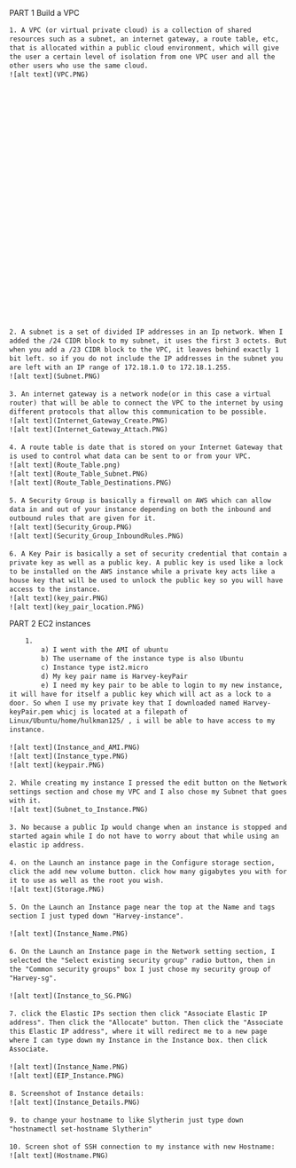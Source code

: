 PART 1 Build a VPC

    1. A VPC (or virtual private cloud) is a collection of shared resources such as a subnet, an internet gateway, a route table, etc, that is allocated within a public cloud environment, which will give the user a certain level of isolation from one VPC user and all the other users who use the same cloud.
    ![alt text](VPC.PNG)


























    

    2. A subnet is a set of divided IP addresses in an Ip network. When I added the /24 CIDR block to my subnet, it uses the first 3 octets. But when you add a /23 CIDR block to the VPC, it leaves behind exactly 1 bit left. so if you do not include the IP addresses in the subnet you are left with an IP range of 172.18.1.0 to 172.18.1.255.
    ![alt text](Subnet.PNG)

    3. An internet gateway is a network node(or in this case a virtual router) that will be able to connect the VPC to the internet by using different protocols that allow this communication to be possible.
    ![alt text](Internet_Gateway_Create.PNG)
    ![alt text](Internet_Gateway_Attach.PNG)

    4. A route table is date that is stored on your Internet Gateway that is used to control what data can be sent to or from your VPC.
    ![alt text](Route_Table.png)
    ![alt text](Route_Table_Subnet.PNG)
    ![alt text](Route_Table_Destinations.PNG)

    5. A Security Group is basically a firewall on AWS which can allow data in and out of your instance depending on both the inbound and outbound rules that are given for it.
    ![alt text](Security_Group.PNG)
    ![alt text](Security_Group_InboundRules.PNG)

    6. A Key Pair is basically a set of security credential that contain a private key as well as a public key. A public key is used like a lock to be installed on the AWS instance while a private key acts like a house key that will be used to unlock the public key so you will have access to the instance.
    ![alt text](key_pair.PNG)
    ![alt text](key_pair_location.PNG)

PART 2 EC2 instances

        1. 
            a) I went with the AMI of ubuntu
            b) The username of the instance type is also Ubuntu
            c) Instance type ist2.micro
            d) My key pair name is Harvey-keyPair
            e) I need my key pair to be able to login to my new instance, it will have for itself a public key which will act as a lock to a door. So when I use my private key that I downloaded named Harvey-keyPair.pem whicj is located at a filepath of Linux/Ubuntu/home/hulkman125/ , i will be able to have access to my instance.
    
    ![alt text](Instance_and_AMI.PNG)
    ![alt text](Instance_type.PNG)
    ![alt text](keypair.PNG)

    2. While creating my instance I pressed the edit button on the Network settings section and chose my VPC and I also chose my Subnet that goes with it.
    ![alt text](Subnet_to_Instance.PNG) 

    3. No because a public Ip would change when an instance is stopped and started again while I do not have to worry about that while using an elastic ip address.

    4. on the Launch an instance page in the Configure storage section, click the add new volume button. click how many gigabytes you with for it to use as well as the root you wish.
    ![alt text](Storage.PNG)

    5. On the Launch an Instance page near the top at the Name and tags section I just typed down "Harvey-instance".

    ![alt text](Instance_Name.PNG)

    6. On the Launch an Instance page in the Network setting section, I selected the "Select existing security group" radio button, then in the "Common security groups" box I just chose my security group of "Harvey-sg".

    ![alt text](Instance_to_SG.PNG)

    7. click the Elastic IPs section then click "Associate Elastic IP address". Then click the "Allocate" button. Then click the "Associate this Elastic IP address", where it will redirect me to a new page where I can type down my Instance in the Instance box. then click Associate.

    ![alt text](Instance_Name.PNG)
    ![alt text](EIP_Instance.PNG)

    8. Screenshot of Instance details:
    ![alt text](Instance_Details.PNG)

    9. to change your hostname to like Slytherin just type down "hostnamectl set-hostname Slytherin"

    10. Screen shot of SSH connection to my instance with new Hostname:
    ![alt text](Hostname.PNG)
